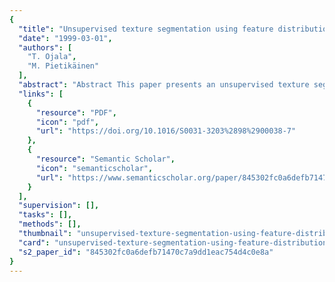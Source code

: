 ```yaml
---
{
  "title": "Unsupervised texture segmentation using feature distributions",
  "date": "1999-03-01",
  "authors": [
    "T. Ojala",
    "M. Pietikäinen"
  ],
  "abstract": "Abstract This paper presents an unsupervised texture segmentation method, which uses distributions of local binary patterns and pattern contrasts for measuring the similarity of adjacent image regions during the segmentation process. Nonparametric log-likelihood test, the G statistic, is engaged as a pseudo-metric for comparing feature distributions. A region-based algorithm is developed for coarse image segmentation and a pixelwise classification scheme for improving localization of region boundaries. The performance of the method is evaluated with various types of test images.",
  "links": [
    {
      "resource": "PDF",
      "icon": "pdf",
      "url": "https://doi.org/10.1016/S0031-3203%2898%2900038-7"
    },
    {
      "resource": "Semantic Scholar",
      "icon": "semanticscholar",
      "url": "https://www.semanticscholar.org/paper/845302fc0a6defb71470c7a9dd1eac754d4c0e8a"
    }
  ],
  "supervision": [],
  "tasks": [],
  "methods": [],
  "thumbnail": "unsupervised-texture-segmentation-using-feature-distributions-thumb.jpg",
  "card": "unsupervised-texture-segmentation-using-feature-distributions-card.jpg",
  "s2_paper_id": "845302fc0a6defb71470c7a9dd1eac754d4c0e8a"
}
---
```


